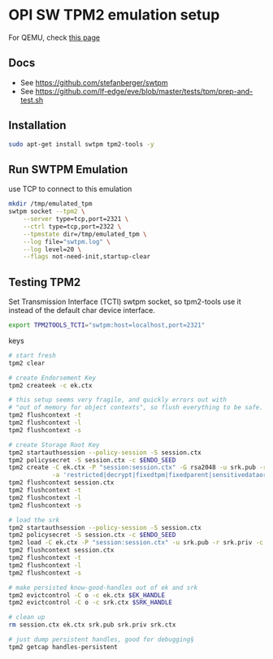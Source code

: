 # OPI SW TPM2 emulation setup

For QEMU, check [this page](./qemu_tpm_setup.md)

## Docs

- See <https://github.com/stefanberger/swtpm>
- See <https://github.com/lf-edge/eve/blob/master/tests/tpm/prep-and-test.sh>

## Installation

```bash
sudo apt-get install swtpm tpm2-tools -y
```

## Run SWTPM Emulation

use TCP to connect to this emulation

```bash
mkdir /tmp/emulated_tpm
swtpm socket --tpm2 \
    --server type=tcp,port=2321 \
    --ctrl type=tcp,port=2322 \
    --tpmstate dir=/tmp/emulated_tpm \
    --log file="swtpm.log" \
    --log level=20 \
    --flags not-need-init,startup-clear
```

## Testing TPM2

Set Transmission Interface (TCTI) swtpm socket, so tpm2-tools use it instead of the default char device interface.

```bash
export TPM2TOOLS_TCTI="swtpm:host=localhost,port=2321"
```

keys

```bash
# start fresh
tpm2 clear

# create Endorsement Key
tpm2 createek -c ek.ctx

# this setup seems very fragile, and quickly errors out with
# "out of memory for object contexts", so flush everything to be safe.
tpm2 flushcontext -t
tpm2 flushcontext -l
tpm2 flushcontext -s

# create Storage Root Key
tpm2 startauthsession --policy-session -S session.ctx
tpm2 policysecret -S session.ctx -c $ENDO_SEED
tpm2 create -C ek.ctx -P "session:session.ctx" -G rsa2048 -u srk.pub -r srk.priv \
            -a 'restricted|decrypt|fixedtpm|fixedparent|sensitivedataorigin|userwithauth'
tpm2 flushcontext session.ctx
tpm2 flushcontext -t
tpm2 flushcontext -l
tpm2 flushcontext -s

# load the srk
tpm2 startauthsession --policy-session -S session.ctx
tpm2 policysecret -S session.ctx -c $ENDO_SEED
tpm2 load -C ek.ctx -P "session:session.ctx" -u srk.pub -r srk.priv -c srk.ctx
tpm2 flushcontext session.ctx
tpm2 flushcontext -t
tpm2 flushcontext -l
tpm2 flushcontext -s

# make persisted know-good-handles out of ek and srk
tpm2 evictcontrol -C o -c ek.ctx $EK_HANDLE
tpm2 evictcontrol -C o -c srk.ctx $SRK_HANDLE

# clean up
rm session.ctx ek.ctx srk.pub srk.priv srk.ctx

# just dump persistent handles, good for debugging§
tpm2 getcap handles-persistent
```
